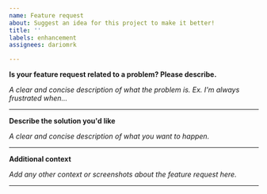 ```yaml
---
name: Feature request
about: Suggest an idea for this project to make it better!
title: ''
labels: enhancement
assignees: dariomrk

---
```


**Is your feature request related to a problem? Please describe.**
<!-- DESCRIBE PROBLEM -->
*A clear and concise description of what the problem is. Ex. I'm always frustrated when...*
<!-- DESCRIBE PROBLEM END -->

---
**Describe the solution you'd like**
<!-- DESCRIBE SOLUTION -->
*A clear and concise description of what you want to happen.*
<!-- DESCRIBE SOLUTION -->

---
**Additional context**
<!-- ADDITIONAL CONTEXT -->
*Add any other context or screenshots about the feature request here.*
<!-- ADDITIONAL CONTEXT END -->
---
